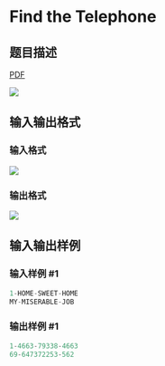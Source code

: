 # Find the Telephone

## 题目描述

[problemUrl]: https://uva.onlinejudge.org/index.php?option=com_onlinejudge&Itemid=8&category=21&page=show_problem&problem=1862

[PDF](https://uva.onlinejudge.org/external/109/p10921.pdf)

![](https://cdn.luogu.com.cn/upload/vjudge_pic/UVA10921/4873f4d269a0365d01a91961fb382e61337a1431.png)

## 输入输出格式

### 输入格式

![](https://cdn.luogu.com.cn/upload/vjudge_pic/UVA10921/8e26d0676760b7878cce8b3ba9fc0fe1b85bf1bc.png)

### 输出格式

![](https://cdn.luogu.com.cn/upload/vjudge_pic/UVA10921/b4254cf383f3ecadbfc4c84d979af8542c543b83.png)

## 输入输出样例

### 输入样例 #1

```cpp
1-HOME-SWEET-HOME
MY-MISERABLE-JOB
```


### 输出样例 #1

```cpp
1-4663-79338-4663
69-647372253-562
```


